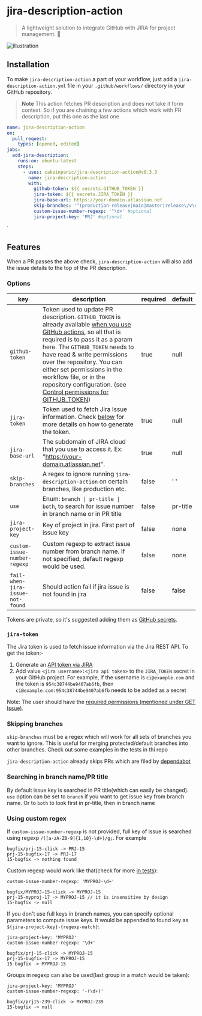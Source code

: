 # jira-description-action

> A lightweight solution to integrate GitHub with JIRA for project management. 🔎

![illustration](illustration.png)
## Installation

To make `jira-description-action` a part of your workflow, just add a `jira-description-action.yml` file in your `.github/workflows/` directory in your GitHub repository.

> **Note**
> This action fetches PR description and does not take it form context. So if you are chaining a few actions which work with PR description, put this one as the last one
 
```yml
name: jira-description-action
on:
  pull_request:
    types: [opened, edited]
jobs:
  add-jira-description:
    runs-on: ubuntu-latest
    steps:
      - uses: cakeinpanic/jira-description-action@v0.3.3
        name: jira-description-action
        with:
          github-token: ${{ secrets.GITHUB_TOKEN }}
          jira-token: ${{ secrets.JIRA_TOKEN }}
          jira-base-url: https://your-domain.atlassian.net
          skip-branches: '^(production-release|main|master|release\/v\d+)$' #optional 
          custom-issue-number-regexp: '^\d+' #optional
          jira-project-key: 'PRJ' #optional    
```
`
## Features
When a PR passes the above check, `jira-description-action` will also add the issue details to the top of the PR description. 

### Options

| key                    | description                                                                                                                                                                                                                                                                                                        | required | default |
| ---------------------- | ------------------------------------------------------------------------------------------------------------------------------------------------------------------------------------------------------------------------------------------------------------------------------------------------------------------ | -------- | ------- |
| `github-token`         | Token used to update PR description. `GITHUB_TOKEN` is already available [when you use GitHub actions](https://help.github.com/en/actions/automating-your-workflow-with-github-actions/authenticating-with-the-github_token#about-the-github_token-secret), so all that is required is to pass it as a param here. The `GITHUB_TOKEN` needs to have read & write permissions over the repository. You can either set permissions in the workflow file, or in the repository configuration. (see [Control permissions for GITHUB_TOKEN](https://github.blog/changelog/2021-04-20-github-actions-control-permissions-for-github_token/#setting-the-default-permissions-for-the-organization-or-repository)) | true     | null    |
| `jira-token`           | Token used to fetch Jira Issue information.  Check [below](#jira-token) for more details on how to generate the token.                                                                                                          | true     | null    |
| `jira-base-url`        | The subdomain of JIRA cloud that you use to access it. Ex: "https://your-domain.atlassian.net".                                                                                                                                                                                                                    | true     | null    |
| `skip-branches`        | A regex to ignore running `jira-description-action` on certain branches, like production etc.                                                                                                                                                                                                                                    | false    | ' '     |
| `use`                  | Enum: `branch \| pr-title \| both`, to search for issue number in branch name or in PR title                                                                                                                                                                                                                               | false    | pr-title     |
| `jira-project-key`     | Key of project in jira. First part of issue key | false    | none     |
| `custom-issue-number-regexp` | Custom regexp to extract issue number from branch name. If not specified, default regexp would be used.  | false    | none     |
| `fail-when-jira-issue-not-found` | Should action fail if jira issue is not found in jira  | false    | false     |

Tokens are private, so it's suggested adding them as [GitHub secrets](https://help.github.com/en/actions/automating-your-workflow-with-github-actions/creating-and-using-encrypted-secrets).

### `jira-token`

The Jira token is used to fetch issue information via the Jira REST API. To get the token:-
1. Generate an [API token via JIRA](https://confluence.atlassian.com/cloud/api-tokens-938839638.html)
2. Add value `<jira username>:<jira api token>` to the `JIRA_TOKEN` secret in your GitHub project.
   For example, if the username is `ci@example.com` and the token is `954c38744be9407ab6fb`, then `ci@example.com:954c38744be9407ab6fb` needs to be added as a secret

Note: The user should have the [required permissions (mentioned under GET Issue)](https://developer.atlassian.com/cloud/jira/platform/rest/v3/?utm_source=%2Fcloud%2Fjira%2Fplatform%2Frest%2F&utm_medium=302#api-rest-api-3-issue-issueIdOrKey-get).

### Skipping branches

`skip-branches` must be a regex which will work for all sets of branches you want to ignore. This is useful for merging protected/default branches into other branches. Check out some examples in the tests in thi repo

`jira-description-action` already skips PRs which are filed by [dependabot](https://github.com/marketplace/dependabot-preview)

### Searching in branch name/PR title

By default issue key is searched in PR title(which can easily be changed). `use` option can be set to `branch` if you want to get issue key from branch name. Or to `both` to look first in pr-title, then in branch name

### Using custom regex
If `custom-issue-number-regexp` is not provided, full key of issue is searched using regexp `/([a-zA-Z0-9]{1,10}-\d+)/g;`.
For example
```
bugfix/prj-15-click -> PRJ-15
prj-15-bugfix-17 -> PRJ-17
15-bugfix -> nothing found
``` 
Custom regexp would work like that(check for more [in tests](__tests__/utils.test.ts#106)):
```
custom-issue-number-regexp: 'MYPROJ-\d+' 
```
```
bugfix/MYPROJ-15-click -> MYPROJ-15
prj-15-myproj-17 -> MYPROJ-15 // it is insensitive by design
15-bugfix -> null
```

If you don't use full keys in branch names, you can specify optional parameters to compute issue keys. 
It would be appended to found key as `${jira-project-key}-{regexp-match}`:
```
jira-project-key: 'MYPROJ'
custom-issue-number-regexp: '\d+' 
```
```
bugfix/prj-15-click -> MYPROJ-15
prj-15-bugfix-17 -> MYPROJ-15
15-bugfix -> MYPROJ-15
```
Groups in regexp can also be used(last group in a match would be taken):
```
jira-project-key: 'MYPROJ'
custom-issue-number-regexp: '-(\d+)' 
```
```
bugfix/prj15-239-click -> MYPROJ-239
15-bugfix -> null
```
